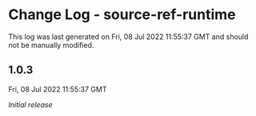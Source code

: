 # Change Log - source-ref-runtime

This log was last generated on Fri, 08 Jul 2022 11:55:37 GMT and should not be manually modified.

## 1.0.3
Fri, 08 Jul 2022 11:55:37 GMT

_Initial release_

